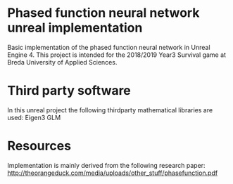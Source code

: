 # Phased function neural network unreal implementation
Basic implementation of the phased function neural network in Unreal Engine 4.
This project is intended for the 2018/2019 Year3 Survival game at Breda University of Applied Sciences.

# Third party software
In this unreal project the following thirdparty mathematical libraries are used:
Eigen3
GLM


# Resources
Implementation is mainly derived from the following research paper: http://theorangeduck.com/media/uploads/other_stuff/phasefunction.pdf
